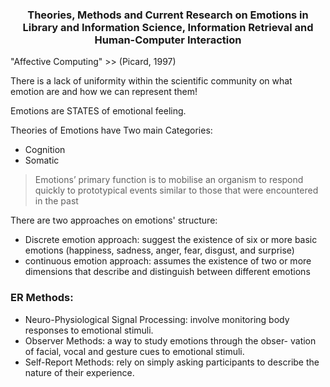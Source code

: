 <h3 align="center"> Theories, Methods and Current Research on Emotions in Library and Information Science, Information Retrieval and Human-Computer Interaction </h3>


"Affective Computing" >> (Picard, 1997)

There is a lack of uniformity within the scientific community on what emotion are and how we can represent them!

Emotions are STATES of emotional feeling.

Theories of Emotions have Two main Categories:
- Cognition
- Somatic


> Emotions’ primary function is to mobilise an organism to respond quickly to prototypical events similar to those that were encountered in the past


There are two approaches on emotions' structure:
- Discrete emotion approach: suggest the existence of six or more basic emotions (happiness, sadness, anger, fear, disgust, and surprise)
- continuous emotion approach:  assumes the existence of two or more dimensions that describe and distinguish between different emotions


### ER Methods:
- Neuro-Physiological Signal Processing: involve monitoring body responses to emotional stimuli.
- Observer Methods: a way to study emotions through the obser- vation of facial, vocal and gesture cues to emotional stimuli.
- Self-Report Methods: rely on simply asking participants to describe the nature of their experience.
